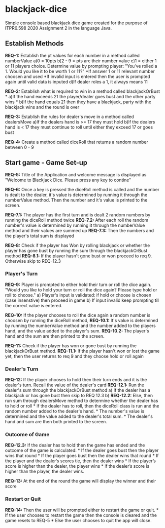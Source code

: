 # blackjack-dice
Simple console based blackjack dice game created for the purpose of ITPR6.598 2020 Assignment 2 in the language Java.

## Establish Methods
**REQ-1:** Establish the pt values for each number in a method called numberValue
       a)0 = 10pts
       b)2 - 9 = pts are their number value
       c)1 = either 1 or 11 players choice. Determine value by prompting player: "You've rolled a 1. Would you like it to be worth 1 or 11?"
              *If answer 1 or 11 relevant number choosen and used
              *If invalid input is entered then the user is prompted again until valid data is inputed
       d)If dealer roles a 1, it always means 11

**REQ-2:** Establish what is required to win in a method called blackjackOrBust
    * a)If the hand exceeds 21 the player/dealer goes bust and the other party wins
    * b)If the hand equals 21 then they have a blackjack, party with the blackjack wins and the round is over
    
**REQ-3:** Establish the rules for dealer's move in a method called dealersMove
       a)If the dealers hand is >= 17 they must hold
       b)If the dealers hand is < 17 they must continue to roll until either they exceed 17 or goes bust
       
**REQ-4:** Create a method called diceRoll that returns a random number between 0 - 9 
     
    
    
## Start game - Game Set-up  
**REQ-5:** Title of the Application and welcome message is displayed as "Welcome to Blackjack Dice. Please press any key to contine"

**REQ-6:** Once a key is pressed the diceRoll method is called and the number is dealt to the dealer, it's value is determined by running it through the numberValue method. Then the number and it's value is printed to the screen.

**REQ-7.1:** The player has the first turn and is dealt 2 random numbers by running the diceRoll method twice 
**REQ-7.2:** After each roll the random number's value is determined by running it through the numberValue method and their values are summed up
**REQ-7.3:** Then the numbers and the player's total sum is displayed

**REQ-8:** Check if the player has Won by rolling blackjack or whether the player has gone bust by running the sum through the blackjackOrBust method 
**REQ-8.1:** If the player hasn't gone bust or won proceed to req 9. Otherwise skip to REQ-12.3


### Player's Turn
**REQ-9:** Player is prompted to either hold their turn or roll the dice again. "Would you like to hold your turn or roll the dice again? Please type hold or roll to choose."
       a) Player's input is validated: if hold or choose is chosen (case insenstive) then proceed in game
       b) If input invalid keep prompting till the correct value is entered.
    
**REQ-10:** If the player chooses to roll the dice again a random number is choosen by running the diceRoll method, 
**REQ-10.1:** It's value is determined by running the numberValue method and the number added to the players hand, and the value added to the player's sum. 
**REQ-10.2:** The player's hand and the sum are then printed to the screen.

**REQ-11:** Check if the player has won or gone bust by running the blackjackOrBust method.
**REQ-11.1:** If the player hasn't won or lost the game yet, then the user returns to req 9 and they choose hold or roll again

### Dealer's Turn
**REQ-12:** If the player chooses to hold then their turn ends and it is the dealer's turn. Recall the value of the dealer's card 
**REQ-12.1:** Run the dealer's sum through the blackjackOrBust method
       a) If the dealer has a blackjack or has gone bust then skip to REQ 12.3
       b)  **REQ-12.2:**  Else, then run sum through dealersMove method to determine whether the dealer has to hold or roll
                 * If the dealer has to roll, then the diceRoll class is run and the random number added to the dealer's hand.
                 * The number's value is determined and the value added to the dealer's total sum. 
                 * The dealer's hand and sum are then both printed to the screen.
                 
### Outcome of Game
**REQ-12.3:** If the dealer has to hold then the game has ended and the outcome of the game is calculated.
       * If the dealer goes bust then the player wins that round
       * If the player goes bust then the dealer wins that round
       * If the player and the dealer’s scores tie, then the dealer wins
       * If the player’s score is higher than the dealer, the player wins
       * If the dealer’s score is higher than the player, the dealer wins.

**REQ-13:** At the end of the round the game will display the winner and their score 

### Restart or Quit 
**REQ-14:** Then the user will be prompted either to restart the game or quit.
       * If the user chooses to restart the game then the console is cleared and the game resets to REQ-5
       * Else the user chooses to quit the app will close.
